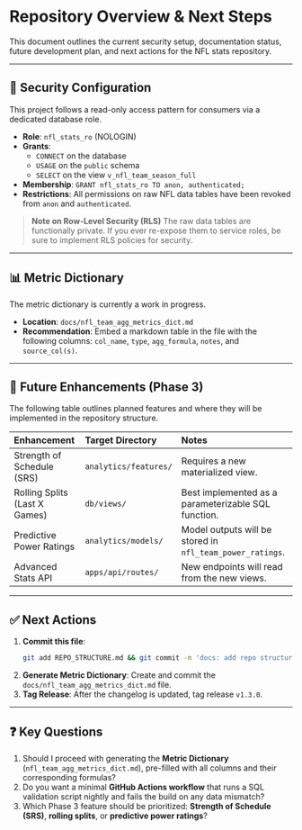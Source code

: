 # Repository Overview & Next Steps

This document outlines the current security setup, documentation status, future development plan, and next actions for the NFL stats repository.

---

## 🔐 Security Configuration

This project follows a read-only access pattern for consumers via a dedicated database role.

- **Role**: `nfl_stats_ro` (NOLOGIN)
- **Grants**:
  - `CONNECT` on the database
  - `USAGE` on the `public` schema
  - `SELECT` on the view `v_nfl_team_season_full`
- **Membership**: `GRANT nfl_stats_ro TO anon, authenticated;`
- **Restrictions**: All permissions on raw NFL data tables have been revoked from `anon` and `authenticated`.

> **Note on Row-Level Security (RLS)**
> The raw data tables are functionally private. If you ever re-expose them to service roles, be sure to implement RLS policies for security.

---

## 📊 Metric Dictionary

The metric dictionary is currently a work in progress.

- **Location**: `docs/nfl_team_agg_metrics_dict.md`
- **Recommendation**: Embed a markdown table in the file with the following columns: `col_name`, `type`, `agg_formula`, `notes`, and `source_col(s)`.

---

## 🚀 Future Enhancements (Phase 3)

The following table outlines planned features and where they will be implemented in the repository structure.

| Enhancement                   | Target Directory      | Notes                                                     |
| :---------------------------- | :-------------------- | :-------------------------------------------------------- |
| Strength of Schedule (SRS)    | `analytics/features/` | Requires a new materialized view.                         |
| Rolling Splits (Last X Games) | `db/views/`           | Best implemented as a parameterizable SQL function.       |
| Predictive Power Ratings      | `analytics/models/`   | Model outputs will be stored in `nfl_team_power_ratings`. |
| Advanced Stats API            | `apps/api/routes/`    | New endpoints will read from the new views.               |

---

## ✅ Next Actions

1.  **Commit this file**:
    ```bash
    git add REPO_STRUCTURE.md && git commit -m 'docs: add repo structure'
    ```
2.  **Generate Metric Dictionary**: Create and commit the `docs/nfl_team_agg_metrics_dict.md` file.
3.  **Tag Release**: After the changelog is updated, tag release `v1.3.0`.

---

## ❓ Key Questions

1.  Should I proceed with generating the **Metric Dictionary** (`nfl_team_agg_metrics_dict.md`), pre-filled with all columns and their corresponding formulas?
2.  Do you want a minimal **GitHub Actions workflow** that runs a SQL validation script nightly and fails the build on any data mismatch?
3.  Which Phase 3 feature should be prioritized: **Strength of Schedule (SRS)**, **rolling splits**, or **predictive power ratings**?
